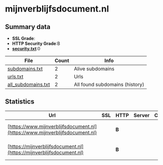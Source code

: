 

# mijnverblijfsdocument.nl
## Summary data


 - **SSL Grade**:
 - **HTTP Security Grade**:B
 - **[security.txt](https://www.digitaleoverheid.nl/nieuws/standaard-security-txt-nu-verplicht-voor-overheid/)**:0


| File       | Count | Info |
|------------|-------|------|
|[subdomains.txt](/data/mijnverblijfsdocument.nl/subdomains.txt)|2|Alive subdomains|
|[urls.txt](/data/mijnverblijfsdocument.nl/urls.txt)|2|Urls|
|[all_subdomains.txt](/data/mijnverblijfsdocument.nl/all_subdomains.txt)|2|All found subdomains (history)|


## Statistics


| Url | SSL | HTTP | Server | Cookie | HSTS | CORS | CTO | CSP | XFO | XXP | RP |FP| Tech |Title |
|--------|-------|-------|------|------|------|------|------|------|------|------|------|------|------|------|
|[https://www.mijnverblijfsdocument.nl](https://www.mijnverblijfsdocument.nl)| | **B**|| |:white_check_mark: | | | | | | :white_check_mark: | |Bloomreach Bootstrap HSTS|My Residence Doc...|
|[https://mijnverblijfsdocument.nl](https://mijnverblijfsdocument.nl)| | **B**|| |:white_check_mark: | | | | | | :white_check_mark: | |Bloomreach Bootstrap HSTS|My Residence Doc...|

